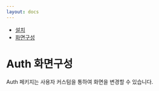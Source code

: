 ```yaml
---
layout: docs
---
```


* [설치](./setup)
* [화면구성](./view)

# Auth 화면구성
Auth 페키지는 사용자 커스텀을 통하여 화면을 변경할 수 있습니다.
